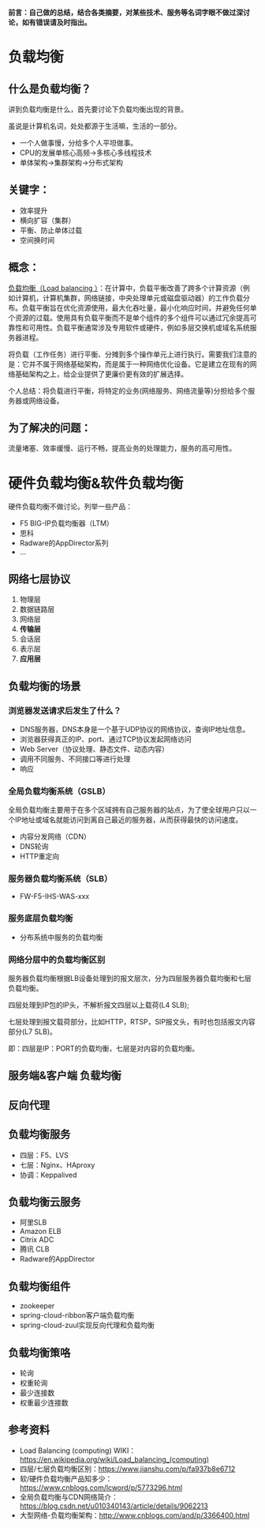 **前言：自己做的总结，结合各类摘要，对某些技术、服务等名词字眼不做过深讨论，如有错误请及时指出。**

# 负载均衡

## 什么是负载均衡？
讲到负载均衡是什么，首先要讨论下负载均衡出现的背景。

虽说是计算机名词，处处都源于生活嘛，生活的一部分。

* 一个人做事慢，分给多个人平坦做事。
* CPU的发展单核心高频->多核心多线程技术
* 单体架构->集群架构->分布式架构

## 关键字：
* 效率提升
* 横向扩容（集群）
* 平衡、防止单体过载
* 空间换时间

## 概念：
[负载均衡（Load balancing ）](https://en.wikipedia.org/wiki/Load_balancing_(computing))：在计算中，负载平衡改善了跨多个计算资源（例如计算机，计算机集群，网络链接，中央处理单元或磁盘驱动器）的工作负载分布。负载平衡旨在优化资源使用，最大化吞吐量，最小化响应时间，并避免任何单个资源的过载。使用具有负载平衡而不是单个组件的多个组件可以通过冗余提高可靠性和可用性。负载平衡通常涉及专用软件或硬件，例如多层交换机或域名系统服务器进程。

将负载（工作任务）进行平衡、分摊到多个操作单元上进行执行。需要我们注意的是：它并不属于网络基础架构，而是属于一种网络优化设备。它是建立在现有的网络基础架构之上，给企业提供了更廉价更有效的扩展选择。

个人总结：将负载进行平衡，将特定的业务(网络服务、网络流量等)分担给多个服务器或网络设备。

## 为了解决的问题：
流量堵塞、效率缓慢、运行不畅，提高业务的处理能力，服务的高可用性。

# 硬件负载均衡&软件负载均衡
硬件负载均衡不做讨论。列举一些产品：
* F5 BIG-IP负载均衡器（LTM）
* 思科
* Radware的AppDirector系列
* ...

## 网络七层协议
1. 物理层 
2. 数据链路层
3. 网络层
4. **传输层**
5. 会话层
6. 表示层
7. **应用层**

## 负载均衡的场景
### 浏览器发送请求后发生了什么？
* DNS服务器，DNS本身是一个基于UDP协议的网络协议，查询IP地址信息。
* 浏览器获得真正的IP、port、通过TCP协议发起网络访问
* Web Server（协议处理、静态文件、动态内容）
* 调用不同服务、不同接口等进行处理
* 响应

### 全局负载均衡系统（GSLB）
全局负载均衡主要用于在多个区域拥有自己服务器的站点，为了使全球用户只以一个IP地址或域名就能访问到离自己最近的服务器，从而获得最快的访问速度。
* 内容分发网络（CDN）
* DNS轮询
* HTTP重定向

### 服务器负载均衡系统（SLB）
* FW-F5-IHS-WAS-xxx

### 服务底层负载均衡
* 分布系统中服务的负载均衡


### 网络分层中的负载均衡区别
服务器负载均衡根据LB设备处理到的报文层次，分为四层服务器负载均衡和七层负载均衡。

四层处理到IP包的IP头，不解析报文四层以上载荷(L4 SLB);

七层处理到报文载荷部分，比如HTTP，RTSP，SIP报文头，有时也包括报文内容部分(L7 SLB)。

即：四层是IP：PORT的负载均衡，七层是对内容的负载均衡。

## 服务端&客户端 负载均衡

## 反向代理

## 负载均衡服务
* 四层：F5、LVS
* 七层：Nginx、HAproxy
* 协调：Keppalived

## 负载均衡云服务
* 阿里SLB
* Amazon ELB
* Citrix ADC
* 腾讯 CLB
* Radware的AppDirector

## 负载均衡组件
* zookeeper
* spring-cloud-ribbon客户端负载均衡
* spring-cloud-zuul实现反向代理和负载均衡

## 负载均衡策咯
* 轮询
* 权重轮询
* 最少连接数
* 权重最少连接数

## 参考资料
* Load Balancing (computing) WIKI：https://en.wikipedia.org/wiki/Load_balancing_(computing)
* 四层/七层负载均衡区别：https://www.jianshu.com/p/fa937b8e6712
* 软/硬件负载均衡产品知多少：https://www.cnblogs.com/lcword/p/5773296.html
* 全局负载均衡与CDN网络简介：https://blog.csdn.net/u010340143/article/details/9062213
* 大型网络-负载均衡架构：http://www.cnblogs.com/and/p/3366400.html
